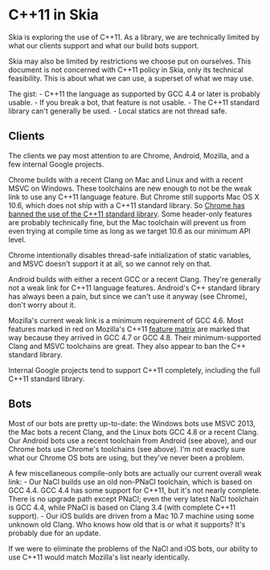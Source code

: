 C++11 in Skia
=============

Skia is exploring the use of C++11.  As a library, we are technically limited
by what our clients support and what our build bots support.

Skia may also be limited by restrictions we choose put on ourselves.  This
document is not concerned with C++11 policy in Skia, only its technical
feasibility.  This is about what we can use, a superset of what we may use.

The gist:
    - C++11 the language as supported by GCC 4.4 or later is probably usable.
    - If you break a bot, that feature is not usable.
    - The C++11 standard library can't generally be used.
    - Local statics are not thread safe.


Clients
-------

The clients we pay most attention to are Chrome, Android, Mozilla, and a few
internal Google projects.

Chrome builds with a recent Clang on Mac and Linux and with a recent MSVC on
Windows.  These toolchains are new enough to not be the weak link to use any
C++11 language feature.  But Chrome still supports Mac OS X 10.6, which does
not ship with a C++11 standard library.  So [Chrome has banned the use of the
C++11 standard library](http://chromium-cpp.appspot.com/).  Some header-only
features are probably technically fine, but the Mac toolchain will prevent us
from even trying at compile time as long as we target 10.6 as our minimum API
level.

Chrome intentionally disables thread-safe initialization of static variables,
and MSVC doesn't support it at all, so we cannot rely on that.

Android builds with either a recent GCC or a recent Clang.  They're generally
not a weak link for C++11 language features.  Android's C++ standard library
has always been a pain, but since we can't use it anyway (see Chrome), don't
worry about it.

Mozilla's current weak link is a minimum requirement of GCC 4.6.  Most features
marked in red on Mozilla's C++11 [feature
matrix](https://developer.mozilla.org/en-US/docs/Using_CXX_in_Mozilla_code) are
marked that way because they arrived in GCC 4.7 or GCC 4.8.  Their
minimum-supported Clang and MSVC toolchains are great.  They also appear to ban
the C++ standard library.

Internal Google projects tend to support C++11 completely, including the
full C++11 standard library.


Bots
----

Most of our bots are pretty up-to-date: the Windows bots use MSVC 2013, the Mac
bots a recent Clang, and the Linux bots GCC 4.8 or a recent Clang.  Our Android
bots use a recent toolchain from Android (see above), and our Chrome bots use
Chrome's toolchains (see above).  I'm not exactly sure what our Chrome OS bots
are using, but they've never been a problem.

A few miscellaneous compile-only bots are actually our current overall weak link:
    - Our NaCl builds use an old non-PNaCl toolchain, which is based on GCC
      4.4.  GCC 4.4 has some support for C++11, but it's not nearly complete.
      There is no upgrade path except PNaCl; even the very latest NaCl toolchain
      is GCC 4.4, while PNaCl is based on Clang 3.4 (with complete C++11 support).
    - Our iOS builds are driven from a Mac 10.7 machine using some unknown old Clang.
      Who knows how old that is or what it supports?  It's probably due for an update.

If we were to eliminate the problems of the NaCl and iOS bots, our ability to
use C++11 would match Mozilla's list nearly identically.
